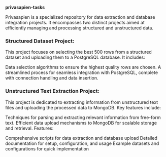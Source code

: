 **privasapien-tasks**

Privasapien is a specialized repository for data extraction and database integration projects. It encompasses two distinct projects aimed at efficiently managing and processing structured and unstructured data.

### Structured Dataset Project:
This project focuses on selecting the best 500 rows from a structured dataset and uploading them to a PostgreSQL database. It includes:

Data selection algorithms to ensure the highest quality rows are chosen.
A streamlined process for seamless integration with PostgreSQL, complete with connection handling and data insertion.
### Unstructured Text Extraction Project:
This project is dedicated to extracting information from unstructured text files and uploading the processed data to MongoDB. Key features include:

Techniques for parsing and extracting relevant information from free-form text.
Efficient data upload mechanisms to MongoDB for scalable storage and retrieval.
Features:

Comprehensive scripts for data extraction and database upload
Detailed documentation for setup, configuration, and usage
Example datasets and configurations for quick implementation
